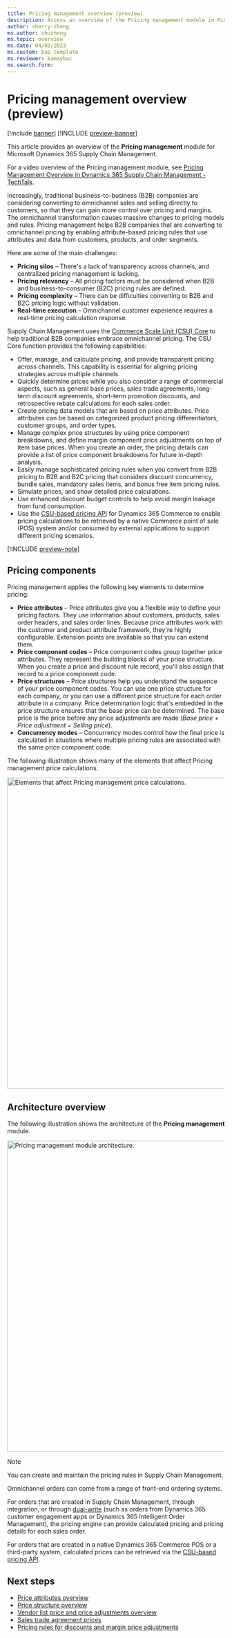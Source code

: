 ```yaml
---
title: Pricing management overview (preview)
description: Access an overview of the Pricing management module in Microsoft Dynamics 365 Supply Chain Management, including a list of challenges.
author: sherry-zheng
ms.author: chuzheng
ms.topic: overview
ms.date: 04/03/2023
ms.custom: bap-template
ms.reviewer: kamaybac
ms.search.form:
---
```


# Pricing management overview (preview)

[!include [banner](../includes/banner.md)]
[!INCLUDE [preview-banner](~/../shared-content/shared/preview-includes/preview-banner.md)]
<!-- KFM: Preview until further notice -->

This article provides an overview of the **Pricing management** module for Microsoft Dynamics 365 Supply Chain Management.

For a video overview of the Pricing management module, see [Pricing Management Overview in Dynamics 365 Supply Chain Management - TechTalk](https://www.youtube.com/watch?v=Pc9nBoHN5m0).

Increasingly, traditional business-to-business (B2B) companies are considering converting to omnichannel sales and selling directly to customers, so that they can gain more control over pricing and margins. The omnichannel transformation causes massive changes to pricing models and rules. Pricing management helps B2B companies that are converting to omnichannel pricing by enabling attribute-based pricing rules that use attributes and data from customers, products, and order segments.

Here are some of the main challenges:

- **Pricing silos** – There's a lack of transparency across channels, and centralized pricing management is lacking.
- **Pricing relevancy** – All pricing factors must be considered when B2B and business-to-consumer (B2C) pricing rules are defined.
- **Pricing complexity** – There can be difficulties converting to B2B and B2C pricing logic without validation.
- **Real-time execution** – Omnichannel customer experience requires a real-time pricing calculation response.

Supply Chain Management uses the [Commerce Scale Unit (CSU) Core](../../commerce/dev-itpro/CSU-core.md) to help traditional B2B companies embrace omnichannel pricing. The CSU Core function provides the following capabilities:

- Offer, manage, and calculate pricing, and provide transparent pricing across channels. This capability is essential for aligning pricing strategies across multiple channels.
- Quickly determine prices while you also consider a range of commercial aspects, such as general base prices, sales trade agreements, long-term discount agreements, short-term promotion discounts, and retrospective rebate calculations for each sales order.
- Create pricing data models that are based on price attributes. Price attributes can be based on categorized product pricing differentiators, customer groups, and order types.
- Manage complex price structures by using price component breakdowns, and define margin component price adjustments on top of item base prices. When you create an order, the pricing details can provide a list of price component breakdowns for future in-depth analysis.
- Easily manage sophisticated pricing rules when you convert from B2B pricing to B2B and B2C pricing that considers discount concurrency, bundle sales, mandatory sales items, and bonus free item pricing rules.
- Simulate prices, and show detailed price calculations.
- Use enhanced discount budget controls to help avoid margin leakage from fund consumption.
- Use the [CSU-based pricing API](../../commerce/pricing-apis.md) for Dynamics 365 Commerce to enable pricing calculations to be retrieved by a native Commerce point of sale (POS) system and/or consumed by external applications to support different pricing scenarios.

[!INCLUDE [preview-note](~/../shared-content/shared/preview-includes/preview-note-d365.md)]

## Pricing components

Pricing management applies the following key elements to determine pricing:

- **Price attributes** – Price attributes give you a flexible way to define your pricing factors. They use information about customers, products, sales order headers, and sales order lines. Because price attributes work with the customer and product attribute framework, they're highly configurable. Extension points are available so that you can extend them.
- **Price component codes** – Price component codes group together price attributes. They represent the building blocks of your price structure. When you create a price and discount rule record, you'll also assign that record to a price component code.
- **Price structures** – Price structures help you understand the sequence of your price component codes. You can use one price structure for each company, or you can use a different price structure for each order attribute in a company. Price determination logic that's embedded in the price structure ensures that the base price can be determined. The base price is the price before any price adjustments are made (*Base price* + *Price adjustment* = *Selling price*).
- **Concurrency modes** – Concurrency modes control how the final price is calculated in situations where multiple pricing rules are associated with the same price component code.

The following illustration shows many of the elements that affect Pricing management price calculations.

[<img src="media/pricing-management-elements.png" alt="Elements that affect Pricing management price calculations." title="Elements that affect Pricing management price calculations" width="720" />](media/pricing-management-elements.png#lightbox)

## Architecture overview

The following illustration shows the architecture of the **Pricing management** module.

[<img src="media/pricing-management-architecture.png" alt="Pricing management module architecture." title="Pricing management module architecture" width="720" />](media/pricing-management-architecture.png#lightbox)

> [!NOTE]
> You can create and maintain the pricing rules in Supply Chain Management.
>
> Omnichannel orders can come from a range of front-end ordering systems.
>
> For orders that are created in Supply Chain Management, through integration, or through [dual-write](../../fin-ops-core/dev-itpro/data-entities/dual-write/dual-write-overview.md) (such as orders from Dynamics 365 customer engagement apps or Dynamics 365 Intelligent Order Management), the pricing engine can provide calculated pricing and pricing details for each sales order.
>
> For orders that are created in a native Dynamics 365 Commerce POS or a third-party system, calculated prices can be retrieved via the [CSU-based pricing API](../../commerce/pricing-apis.md).

## Next steps

- [Price attributes overview](price-attributes-overview.md)
- [Price structure overview](price-structure-overview.md)
- [Vendor list price and price adjustments overview](vendor-list-price.md)
- [Sales trade agreement prices](sales-trade-agreement-prices.md)
- [Pricing rules for discounts and margin price adjustments](margin-discount-pricing-rules.md)
